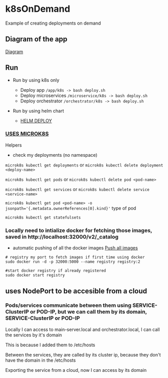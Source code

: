 # k8sOnDemand
Example of creating deployments on demand

## Diagram of the app 
[Diagram](./codeHelpers/README.md) 


## Run 

- Run by using k8s only 
    - Deploy app `/app/k8s -> bash deploy.sh` 
    - Deploy microservices `/microservice/k8s -> bash deploy.sh` 
    - Deploy orchestrator `/orchestrator/k8s -> bash deploy.sh` 

- Run by using helm chart
    - [HELM DEPLOY](./helm/README.md) 

### [USES MICROK8S](./microk8sandversions/README.md) 

Helpers
- check my deployments (no namespace)

`microk8s kubectl get deployments` or `microk8s kubectl delete deployment <deploy-name>`

`microk8s kubectl get pods` or `microk8s kubectl delete pod <pod-name>`

`microk8s kubectl get services` or `microk8s kubectl delete service <service-name>`

`microk8s kubectl get pod <pod-name> -o jsonpath='{.metadata.ownerReferences[0].kind}'` type of pod 

`microk8s kubectl get statefulsets`

###  Locally need to intialize docker for fetching those images, saved in http://localhost:32000/v2/_catalog

- automatic pushing of all the docker images [Push all images](./helm/dockerImgs/pushimages.sh)

```
# registry my port to fetch images if first time using docker
sudo docker run -d -p 32000:5000 --name registry registry:2

#start docker registry if already registered
sudo docker start registry

```

## uses NodePort to be accesible from a cloud
### Pods/services communicate between them using SERVICE-ClusterIP or POD-IP, but we can call them by its domain, SERVICE-ClusterIP or POD-IP
Locally I can access to main-server.local and orchestrator.local, I can call the services by it's domain

This is because I added them to /etc/hosts

Between the services, they are called by its cluster ip, because they don't have the domain in the /etc/hosts

Exporting the service from a cloud, now I can access by its domain
